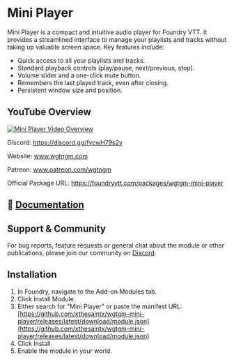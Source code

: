 # Mini Player

Mini Player is a compact and intuitive audio player for Foundry VTT. It provides a streamlined interface to manage your playlists and tracks without taking up valuable screen space. Key features include:
- Quick access to all your playlists and tracks.
- Standard playback controls (play/pause, next/previous, stop).
- Volume slider and a one-click mute button.
- Remembers the last played track, even after closing.
- Persistent window size and position.

## YouTube Overview
[![Mini Player Video Overview](https://img.youtube.com/vi/haIGBrRPif0/0.jpg)](https://youtu.be/haIGBrRPif0)

Discord: https://discord.gg/fycwH79s2y

Website: www.wgtngm.com

Patreon: www.patreon.com/wgtngm

Official Package URL: https://foundryvtt.com/packages/wgtgm-mini-player

## 📖 [Documentation](https://campaigncodex.wgtngm.com/miniplayer)


## Support & Community

For bug reports, feature requests or general chat about the module or other publications, please join our community on [Discord](https://discord.gg/fycwH79s2y).

## Installation

1. In Foundry, navigate to the Add-on Modules tab.  
2. Click Install Module.  
3. Either search for "Mini Player" or  paste the manifest URL:   
   [https://github.com/xthesaintx/wgtgm-mini-player/releases/latest/download/module.json](https://github.com/xthesaintx/wgtgm-mini-player/releases/latest/download/module.json)
4. Click Install.  
5. Enable the module in your world.

